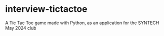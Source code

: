 # interview-tictactoe
A Tic Tac Toe game made with Python, as an application for the SYNTECH May 2024 club
